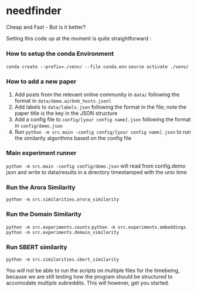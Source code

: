 # needfinder
Cheap and Fast - But is it better?

Setting this code up at the moment is quite straightforward : 

### How to setup the conda Environment

`conda create --prefix=./venv/ --file conda.env` 
`source activate ./venv/`

### How to add a new paper

1. Add posts from the relevant online community in `data/` following the format in `data/demo.airbnb_hosts.jsonl`
2. Add labels to `data/labels.json` following the format in the file; note the paper title is the key in the JSON structure
3. Add a config file to `config/[your config name].json` following the format in `config/demo.json`
4. Run `python -m src.main -config config/[your config name].json` to run the similarity algorithms based on the config file

### Main experiment runner

`python -m src.main -config config/demo.json` will read from config.demo json and write to data/results in a directory timestamped with the unix time

### Run the Arora Similarity

`python -m src.similarities.arora_similarity`

### Run the Domain Similarity

`python -m src.experiments.counts`
`python -m src.experiments.embeddings`
`python -m src.experiments.domain_similarity`

### Run SBERT similarity

`python -m src.similarities.sbert_similarity`

You *will not* be able to run the scripts on multiple files for the timebeing, because we are still testing how the program should be structured to accomodate multiple subreddits. This will however, get you started. 
